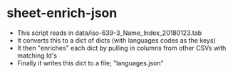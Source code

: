 # sheet-enrich-json

  - This script reads in data/iso-639-3_Name_Index_20180123.tab
  - It converts this to a dict of dicts (with languages codes as the keys)
  - It then "enriches" each dict by pulling in columns from other CSVs with matching Id's
  - Finally it writes this dict to a file; "languages.json"
